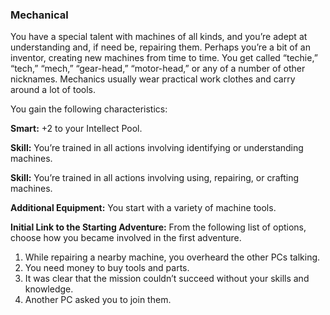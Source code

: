 ### Mechanical

<!-- P, ID: 050710 -->

You have a special talent with machines of all kinds, and you’re adept at understanding and, if need be, repairing them. Perhaps you’re a bit of an inventor, creating new machines from time to time. You get called “techie,” “tech,” “mech,” “gear-head,” “motor-head,” or any of a number of other nicknames. Mechanics usually wear practical work clothes and carry around a lot of tools.

<!-- P, ID: 050711 -->

You gain the following characteristics:

<!-- P, ID: 050712 -->

**Smart:** +2 to your Intellect Pool.

<!-- P, ID: 050713 -->

**Skill:** You’re trained in all actions involving identifying or understanding machines.

<!-- P, ID: 050714 -->

**Skill:** You’re trained in all actions involving using, repairing, or crafting machines.

<!-- P, ID: 050715 -->

**Additional Equipment:** You start with a variety of machine tools.

<!-- P, ID: 050716 -->

**Initial Link to the Starting Adventure:** From the following list of options, choose how you became involved in the first adventure.

<!-- L, ID: 050717 -->

1. While repairing a nearby machine, you overheard the other PCs talking.
2. You need money to buy tools and parts.
3. It was clear that the mission couldn’t succeed without your skills and knowledge.
4. Another PC asked you to join them.

<!-- /L -->

